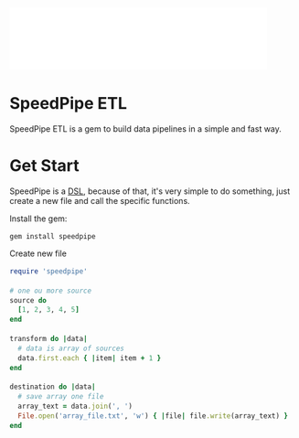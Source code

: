 ![alt text](https://github.com/natandiasm/speedpipe-etl/blob/main/docs/imgs/logo-speedpipe.png?raw=true)
# SpeedPipe ETL
SpeedPipe ETL is a gem to build data pipelines in a simple and fast way.

# Get Start
SpeedPipe is a [DSL](https://en.wikipedia.org/wiki/Domain-specific_language), because of that, it's very simple to do something, just create a new file and call the specific functions.

Install the gem:

```shell
gem install speedpipe
```

Create new file

```ruby
require 'speedpipe'

# one ou more source
source do
  [1, 2, 3, 4, 5]
end

transform do |data|
  # data is array of sources
  data.first.each { |item| item + 1 }
end

destination do |data|
  # save array one file
  array_text = data.join(', ')
  File.open('array_file.txt', 'w') { |file| file.write(array_text) }
end

```
